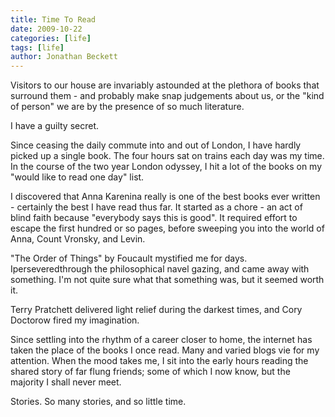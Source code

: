 ```yaml
---
title: Time To Read
date: 2009-10-22
categories: [life]
tags: [life]
author: Jonathan Beckett
---
```


Visitors to our house are invariably astounded at the plethora of books that surround them - and probably make snap judgements about us, or the "kind of person" we are by the presence of so much literature.

I have a guilty secret.

Since ceasing the daily commute into and out of London, I have hardly picked up a single book. The four hours sat on trains each day was my time. In the course of the two year London odyssey, I hit a lot of the books on my "would like to read one day" list.

I discovered that Anna Karenina really is one of the best books ever written - certainly the best I have read thus far. It started as a chore - an act of blind faith because "everybody says this is good". It required effort to escape the first hundred or so pages, before sweeping you into the world of Anna, Count Vronsky, and Levin.

"The Order of Things" by Foucault mystified me for days. Iperseveredthrough the philosophical navel gazing, and came away with something. I'm not quite sure what that something was, but it seemed worth it.

Terry Pratchett delivered light relief during the darkest times, and Cory Doctorow fired my imagination.

Since settling into the rhythm of a career closer to home, the internet has taken the place of the books I once read. Many and varied blogs vie for my attention. When the mood takes me, I sit into the early hours reading the shared story of far flung friends; some of which I now know, but the majority I shall never meet.

Stories. So many stories, and so little time.
